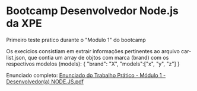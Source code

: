 # Bootcamp Desenvolvedor Node.js da XPE

Primeiro teste pratico durante o "Modulo 1" do bootcamp



Os execicios consistiam em extrair informações pertinentes ao arquivo car-list.json, que contia um array de objtos com 
marca (brand) com os respectivos modelos (models):
{
  "brand": "X",
  "models":["x", "y", "z"]
}

Enunciado completo:
[Enunciado do Trabalho Prático - Módulo 1 - Desenvolvedor(a) NODE.JS.pdf](https://github.com/RaulGoncalo/BootcampNode/files/8996672/Enunciado.do.Trabalho.Pratico.-.Modulo.1.-.Desenvolvedor.a.NODE.JS.pdf)
